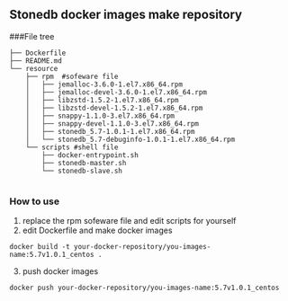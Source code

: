 ## Stonedb docker images make repository


###File tree

```
├── Dockerfile
├── README.md
└── resource
    ├── rpm  #sofeware file 
    │   ├── jemalloc-3.6.0-1.el7.x86_64.rpm
    │   ├── jemalloc-devel-3.6.0-1.el7.x86_64.rpm
    │   ├── libzstd-1.5.2-1.el7.x86_64.rpm
    │   ├── libzstd-devel-1.5.2-1.el7.x86_64.rpm
    │   ├── snappy-1.1.0-3.el7.x86_64.rpm
    │   ├── snappy-devel-1.1.0-3.el7.x86_64.rpm
    │   ├── stonedb_5.7-1.0.1-1.el7.x86_64.rpm
    │   └── stonedb_5.7-debuginfo-1.0.1-1.el7.x86_64.rpm
    └── scripts #shell file
        ├── docker-entrypoint.sh
        ├── stonedb-master.sh
        └── stonedb-slave.sh
        
```

### How to use

1. replace the rpm sofeware file and edit scripts for yourself
2. edit Dockerfile and make docker images
```
docker build -t your-docker-repository/you-images-name:5.7v1.0.1_centos .
```
3. push docker images
```
docker push your-docker-repository/you-images-name:5.7v1.0.1_centos 
```